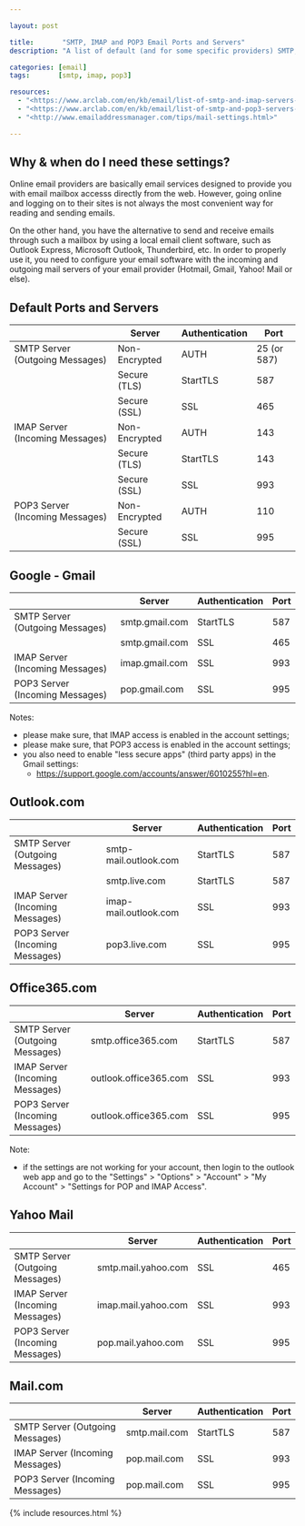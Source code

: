 ```yaml
---

layout: post

title:       "SMTP, IMAP and POP3 Email Ports and Servers"
description: "A list of default (and for some specific providers) SMTP, IMAP and POP3 email settings (ports and servers)."

categories: [email]
tags:       [smtp, imap, pop3]

resources:
  - "<https://www.arclab.com/en/kb/email/list-of-smtp-and-imap-servers-mailserver-list.html>"
  - "<https://www.arclab.com/en/kb/email/list-of-smtp-and-pop3-servers-mailserver-list.html>"
  - "<http://www.emailaddressmanager.com/tips/mail-settings.html>"

---
```



## Why & when do I need these settings?

Online email providers are basically email services designed to provide you with email mailbox accesss directly from the web. However, going online and logging on to their sites is not always the most convenient way for reading and sending emails.

On the other hand, you have the alternative to send and receive emails through such a mailbox by using a local email client software, such as Outlook Express, Microsoft Outlook, Thunderbird, etc. In order to properly use it, you need to configure your email software with the incoming and outgoing mail servers of your email provider (Hotmail, Gmail, Yahoo! Mail or else).


## Default Ports and Servers

|                                 | Server        | Authentication | Port        |
|---------------------------------|---------------|----------------|-------------|
| SMTP Server (Outgoing Messages) | Non-Encrypted | AUTH           | 25 (or 587) |
|                                 | Secure (TLS)  | StartTLS       | 587         |
|                                 | Secure (SSL)  | SSL            | 465         |
| IMAP Server (Incoming Messages) | Non-Encrypted | AUTH           | 143         |
|                                 | Secure (TLS)  | StartTLS       | 143         |
|                                 | Secure (SSL)  | SSL            | 993         |
| POP3 Server (Incoming Messages) | Non-Encrypted | AUTH           | 110         |
|                                 | Secure (SSL)  | SSL            | 995         |


## Google - Gmail

|                                 | Server         | Authentication | Port        |
|---------------------------------|----------------|----------------|-------------|
| SMTP Server (Outgoing Messages) | smtp.gmail.com | StartTLS       | 587         |
|                                 | smtp.gmail.com | SSL            | 465         |
| IMAP Server (Incoming Messages) | imap.gmail.com | SSL            | 993         |
| POP3 Server (Incoming Messages) | pop.gmail.com  | SSL            | 995         |

Notes:

- please make sure, that IMAP access is enabled in the account settings;
- please make sure, that POP3 access is enabled in the account settings;
- you also need to enable "less secure apps" (third party apps) in the Gmail settings:
  - <https://support.google.com/accounts/answer/6010255?hl=en>.


## Outlook.com

|                                 | Server                | Authentication | Port        |
|---------------------------------|-----------------------|----------------|-------------|
| SMTP Server (Outgoing Messages) | smtp-mail.outlook.com | StartTLS       | 587         |
|                                 | smtp.live.com         | StartTLS       | 587         |
| IMAP Server (Incoming Messages) | imap-mail.outlook.com | SSL            | 993         |
| POP3 Server (Incoming Messages) | pop3.live.com         | SSL            | 995         |


## Office365.com

|                                 | Server                | Authentication | Port        |
|---------------------------------|-----------------------|----------------|-------------|
| SMTP Server (Outgoing Messages) | smtp.office365.com    | StartTLS       | 587         |
| IMAP Server (Incoming Messages) | outlook.office365.com | SSL            | 993         |
| POP3 Server (Incoming Messages) | outlook.office365.com | SSL            | 995         |

Note:

- if the settings are not working for your account, then login to the outlook web app and go to the "Settings" > "Options" > "Account" > "My Account" > "Settings for POP and IMAP Access".


## Yahoo Mail

|                                 | Server              | Authentication | Port        |
|---------------------------------|---------------------|----------------|-------------|
| SMTP Server (Outgoing Messages) | smtp.mail.yahoo.com | SSL            | 465         |
| IMAP Server (Incoming Messages) | imap.mail.yahoo.com | SSL            | 993         |
| POP3 Server (Incoming Messages) | pop.mail.yahoo.com  | SSL            | 995         |


## Mail.com

|                                 | Server        | Authentication | Port        |
|---------------------------------|---------------|----------------|-------------|
| SMTP Server (Outgoing Messages) | smtp.mail.com | StartTLS       | 587         |
| IMAP Server (Incoming Messages) | pop.mail.com  | SSL            | 993         |
| POP3 Server (Incoming Messages) | pop.mail.com  | SSL            | 995         |


{% include resources.html %}